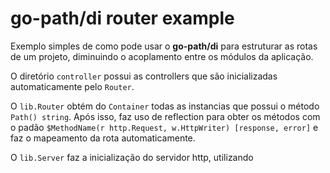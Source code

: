 # go-path/di router example

Exemplo simples de como pode usar o **go-path/di** para estruturar as rotas de um projeto, diminuindo o acoplamento entre os módulos da aplicação.

O diretório `controller` possui as controllers que são inicializadas automaticamente pelo `Router`.


O `lib.Router` obtém do `Container` todas as instancias que possui o método `Path() string`. Após isso, faz uso de reflection para obter os métodos com o padão `$MethodName(r http.Request, w.HttpWriter) [response, error]` e faz o mapeamento da rota automaticamente.


O `lib.Server` faz a inicialização do servidor http, utilizando  



